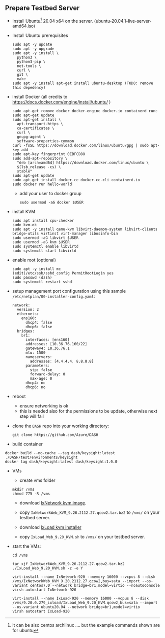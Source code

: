 ## Prepare Testbed Server

- Install Ubuntu[^1] 20.04 x64 on the server. (ubuntu-20.04.1-live-server-amd64.iso)
- Install Ubuntu prerequisites
    ```
    sudo apt -y update
    sudo apt -y upgrade
    sudo apt -y install \
      python3 \
      python3-pip \
      net-tools \
      curl \
      git \
      make
    sudo apt -y install apt-get install ubuntu-desktop (TODO: remove this depedency)
    ```
- install Docker (all credits to https://docs.docker.com/engine/install/ubuntu/ )
    ```
    sudo apt-get remove docker docker-engine docker.io containerd runc
    sudo apt-get update
    sudo apt-get install \
      apt-transport-https \
      ca-certificates \
      curl \
      gnupg-agent \
      software-properties-common
    curl -fsSL https://download.docker.com/linux/ubuntu/gpg | sudo apt-key add -
    sudo apt-key fingerprint 0EBFCD88
    sudo add-apt-repository \
      "deb [arch=amd64] https://download.docker.com/linux/ubuntu \
      $(lsb_release -cs) \
      stable"
    sudo apt-get update
    sudo apt-get install docker-ce docker-ce-cli containerd.io
    sudo docker run hello-world
    ```
    - add your user to docker group
        ```
        sudo usermod -aG docker $USER
        ```
 - install KVM
    ```
    sudo apt install cpu-checker
    sudo kvm-ok
    sudo apt -y install qemu-kvm libvirt-daemon-system libvirt-clients bridge-utils virtinst virt-manager libosinfo-bin
    sudo usermod -aG libvirt $USER
    sudo usermod -aG kvm $USER
    sudo systemctl enable libvirtd
    sudo systemctl start libvirtd
    ```
 
 - enable root (optional)
    ```
    sudo apt -y install mc
    (edit)/etc/ssh/sshd_config PermitRootLogin yes
    sudo passwd (dash)
    sudo systemctl restart sshd
    ```
- setup management port configuration using this sample `/etc/netplan/00-installer-config.yaml`:
    ```
    network:
      version: 2
      ethernets:
        ens160:
          dhcp4: false
          dhcp6: false
      bridges:
        br1:
          interfaces: [ens160]
          addresses: [10.36.76.160/22]
          gateway4: 10.36.76.1
          mtu: 1500
          nameservers:
            addresses: [4.4.4.4, 8.8.8.8]
          parameters:
            stp: false
            forward-delay: 0
            max-age: 0
          dhcp4: no
          dhcp6: no
    ```
- reboot
    - ensure networking is ok
    - this is needed also for the permissions to be update, otherwise next step will fail

- clone the `DASH` repo into your working directory:
    ```
    git clone https://github.com/Azure/DASH
    ```

- build container
```
docker build --no-cache --tag dash/keysight:latest ./DASH/test/environments/keysight
docker tag dash/keysight:latest dash/keysight:1.0.0
```

- VMs
    - create vms folder 
    ```
    mkdir /vms
    chmod 775 -R /vms
    ```
    - download [IxNetwork kvm image](https://downloads.ixiacom.com/support/downloads_and_updates/eb/HF001150/IxNetworkWeb_KVM_9.20.2114.1.qcow2.tar.bz2).
    - copy `IxNetworkWeb_KVM_9.20.2112.27.qcow2.tar.bz2` to `/vms/` on your testbed server.


    - download [IxLoad kvm installer](https://downloads.ixiacom.com/support/downloads_and_updates/public/ixload/9.20/IxLoad_Web_9.20_KVM.sh)
    - copy `IxLoad_Web_9.20_KVM.sh` to `/vms/` on your testbed server.

    
- start the VMs:
    ```
    cd /vms
    
    tar xjf IxNetworkWeb_KVM_9.20.2112.27.qcow2.tar.bz2
    ./IxLoad_Web_9.20_KVM.sh -z -e Y
    
    virt-install --name IxNetwork-920 --memory 16000 --vcpus 8 --disk /vms/IxNetworkWeb_KVM_9.20.2112.27.qcow2,bus=sata --import --os-variant centos7.0 --network bridge=br1,model=virtio --noautoconsole
    virsh autostart IxNetwork-920
    
    virt-install --name IxLoad-920 --memory 16000 --vcpus 8 --disk /vms/9.20.0.279_ixload/IxLoad_Web_9.20_KVM.qcow2,bus=sata --import --os-variant ubuntu20.04 --network bridge=br1,model=virtio
    virsh autostart IxLoad-920
    ```

[^1]: it can be also centos archlinux .... but the example commands shown are for ubuntu
